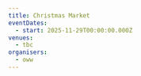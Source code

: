 ```yaml
---
title: Christmas Market
eventDates:
  - start: 2025-11-29T00:00:00.000Z
venues:
  - tbc
organisers:
  - oww
---
```

